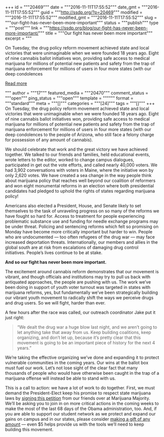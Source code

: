 +++
id = """20469"""
date = """2016-11-11T17:55:52"""
date_gmt = """2016-11-11T17:55:52"""
guid = """http://ssdp.org/?p=20469"""
modified = """2016-11-11T17:55:52"""
modified_gmt = """2016-11-11T17:55:52"""
slug = """our-fight-has-never-been-more-important"""
status = """publish"""
type = """post"""
link = """https://ssdp.org/blog/our-fight-has-never-been-more-important/"""
title = """Our fight has never been more important"""
excerpt = """<p>On Tuesday, the drug policy reform movement achieved state and local victories that were unimaginable when we were founded 18 years ago. Eight of nine cannabis ballot initiatives won, providing safe access to medical marijuana for millions of potential new patients and safety from the trap of marijuana enforcement for millions of users in four more states (with our deep condolences</p>
<div class="h10"></div>
<p><a class="more-link2 flat" href="https://ssdp.org/blog/our-fight-has-never-been-more-important/">Read more</a></p>
"""
author = """17"""
featured_media = """20470"""
comment_status = """open"""
ping_status = """open"""
template = """"""
format = """standard"""
meta = """[]"""
categories = """[24]"""
tags = """[]"""
+++
On Tuesday, the drug policy reform movement achieved state and local victories that were unimaginable when we were founded 18 years ago. Eight of nine cannabis ballot initiatives won, providing safe access to medical marijuana for millions of potential new patients and safety from the trap of marijuana enforcement for millions of users in four more states (with our deep condolences to the people of Arizona, who still face a felony charge for possession of any amount of cannabis).

We should celebrate that work and the great victory we have achieved together. We talked to our friends and families, held educational events, wrote letters to the editor, worked to change campus dialogues, participated in get out the vote efforts, and called nearly 40,000 voters. We had 3,902 conversations with voters in Maine, where the initiative won by only 2,620 votes. We have created a sea change in the way people think about marijuana policy that reaches well beyond our coalition of reformers and won eight monumental reforms in an election where both presidential candidates had pledged to uphold the rights of states regarding marijuana policy!

Americans also elected a President, House, and Senate likely to set themselves to the task of unraveling progress on so many of the reforms we have fought so hard for. Access to treatment for people experiencing problematic substance use and funding for needle exchange programs may be under threat. Policing and sentencing reforms which felt so promising on Monday have become more critically important but harder to win. People who are undocumented &#8212; too often refugees of the drug war &#8212; may face increased deportation threats. Internationally, our members and allies in the global south are at risk from escalations of damaging drug control initiatives. People&#8217;s lives continue to be at stake.

<strong>And so our fight has never been more important.</strong>

The excitement around cannabis reform demonstrates that our movement is vibrant, and though officials and institutions may try to pull us back with antiquated approaches, the people are pushing with us. The work we&#8217;ve been doing in support of youth voter turnout was targeted in states with marijuana reforms, yes, but fundamentally we’ve been strategically building our vibrant youth movement to radically shift the ways we perceive drugs and drug users. So we will fight, harder than ever.

A few hours after the race was called, our outreach coordinator Jake put it just right:
<blockquote>“We dealt the drug war a huge blow last night, and we aren&#8217;t going to let anything take that away from us. Keep building coalitions, keep organizing, and don&#8217;t let up, because it&#8217;s pretty clear that this movement is going to be an important piece of history for the next 4 years.”</blockquote>
We’re taking the effective organizing we&#8217;ve done and expanding it to protect vulnerable communities in the coming years. Our wins at the ballot box must fuel our work. Let’s not lose sight of the clear fact that many thousands of people who would have otherwise been caught in the trap of a marijuana offense will instead be able to stand with us.

This is a call to action: we have a lot of work to do together. First, we must demand the President-Elect keep his promise to respect state marijuana laws by <a href="https://secure.everyaction.com/DeR-DyDYnUefw18fxws0WA2">signing this petition</a> from our friends over at Marijuana Majority. We&#8217;ll be asking you to join in on more critical actions in the coming weeks to make the most of the last 68 days of the Obama administration, too. And, if you are able to support our student network as we protect and expand our gains on campus and in our states, please consider <a href="http://ssdp.org/donate">making a gift of any amount</a> &#8212; even $5 helps provide us with the tools we&#8217;ll need to keep building this movement.
